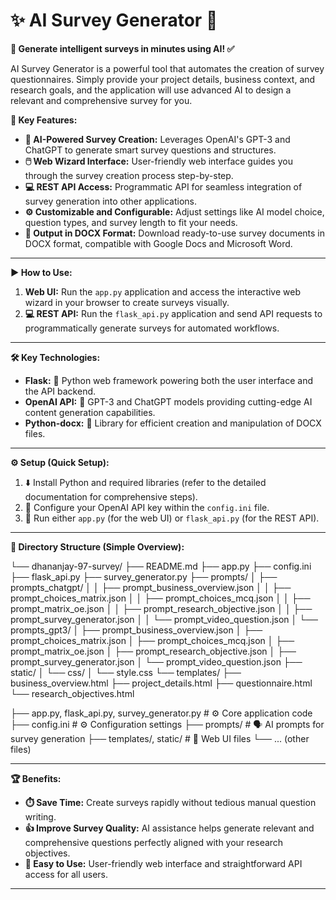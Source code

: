 # ✨ AI Survey Generator 🤖

**🚀 Generate intelligent surveys in minutes using AI! ✅**

AI Survey Generator is a powerful tool that automates the creation of survey questionnaires.  Simply provide your project details, business context, and research goals, and the application will use advanced AI to design a relevant and comprehensive survey for you.

**🌟 Key Features:**

*   **🧠 AI-Powered Survey Creation:** Leverages OpenAI's GPT-3 and ChatGPT to generate smart survey questions and structures.
*   **🖱️ Web Wizard Interface:**  User-friendly web interface guides you through the survey creation process step-by-step.
*   **💻 REST API Access:**  Programmatic API for seamless integration of survey generation into other applications.
*   **⚙️ Customizable and Configurable:**  Adjust settings like AI model choice, question types, and survey length to fit your needs.
*   **📄 Output in DOCX Format:**  Download ready-to-use survey documents in DOCX format, compatible with Google Docs and Microsoft Word.

---

**▶️ How to Use:**

1.  **Web UI:**  Run the `app.py` application and access the interactive web wizard in your browser to create surveys visually.
2.  **💻 REST API:** Run the `flask_api.py` application and send API requests to programmatically generate surveys for automated workflows.

---

**🛠️ Key Technologies:**

*   **Flask:** 🐍 Python web framework powering both the user interface and the API backend.
*   **OpenAI API:** 🧪 GPT-3 and ChatGPT models providing cutting-edge AI content generation capabilities.
*   **Python-docx:** 📄 Library for efficient creation and manipulation of DOCX files.

---

**⚙️ Setup (Quick Setup):**

1.  ⬇️ Install Python and required libraries (refer to the detailed documentation for comprehensive steps).
2.  🔑 Configure your OpenAI API key within the `config.ini` file.
3.  🚀 Run either `app.py` (for the web UI) or `flask_api.py` (for the REST API).

---

**📂 Directory Structure (Simple Overview):**

└── dhananjay-97-survey/
├── README.md
├── app.py
├── config.ini
├── flask_api.py
├── survey_generator.py
├── prompts/
│ ├── prompts_chatgpt/
│ │ ├── prompt_business_overview.json
│ │ ├── prompt_choices_matrix.json
│ │ ├── prompt_choices_mcq.json
│ │ ├── prompt_matrix_oe.json
│ │ ├── prompt_research_objective.json
│ │ ├── prompt_survey_generator.json
│ │ └── prompt_video_question.json
│ └── prompts_gpt3/
│ ├── prompt_business_overview.json
│ ├── prompt_choices_matrix.json
│ ├── prompt_choices_mcq.json
│ ├── prompt_matrix_oe.json
│ ├── prompt_research_objective.json
│ ├── prompt_survey_generator.json
│ └── prompt_video_question.json
├── static/
│ └── css/
│ └── style.css
└── templates/
├── business_overview.html
├── project_details.html
├── questionnaire.html
└── research_objectives.html

├── app.py, flask_api.py, survey_generator.py # ⚙️ Core application code
├── config.ini # ⚙️ Configuration settings
├── prompts/ # 🗣️ AI prompts for survey generation
├── templates/, static/ # 🎨 Web UI files
└── ... (other files)


---

**🏆 Benefits:**

*   **⏱️ Save Time:**  Create surveys rapidly without tedious manual question writing.
*   **👍 Improve Survey Quality:** AI assistance helps generate relevant and comprehensive questions perfectly aligned with your research objectives.
*   **💯 Easy to Use:** User-friendly web interface and straightforward API access for all users.

---
